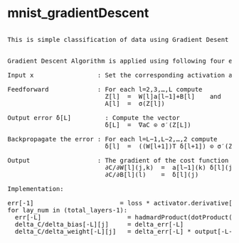 # mnist_gradientDescent

<pre>

This is simple classification of data using Gradient Desent Algorithm.


Gradient Descent Algorithm is applied using following four equation:

Input x                 : Set the corresponding activation a1 for the input layer

Feedforward             : For each l=2,3,…,L compute 
                          Z[l]  =  W[l]a[l−1]+B[l]    and
                          A[l]  =  σ(Z[l])

Output error δ[L]         : Compute the vector 
                          δ[L]  =  ∇aC ⊙ σ′(Z[L])

Backpropagate the error : For each l=L−1,L−2,…,2 compute 
                          δ[l]  =  ((W[l+1])T δ[l+1]) ⊙ σ′(Z[l])

Output                  : The gradient of the cost function is given by 
                          ∂C/∂W[l](j,k)  =  a[l−1](k) δ[l](j)   and 
                          ∂C/∂B[l](l)    =  δ[l](j)

Implementation:

err[-1]                       = loss * activator.derivative[-1]
for lay_num in (total_layers-1):
  err[-L]                       = hadmardProduct(dotProduct(weight[-L+1].transpose, err[-L+1]), activator.derivative[-L])
  delta_C/delta_bias[-L][j]     = delta_err[-L]
  delta_C/delta_weight[-L][j]   = delta_err[-L] * output[-L-1]

</pre>
